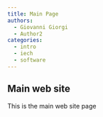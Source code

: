 ```yaml
---
title: Main Page
authors:
  - Giovanni Giorgi
  - Author2
categories:
  - intro
  - iech
  - software
---
```

## Main web site
This is the main web site page

